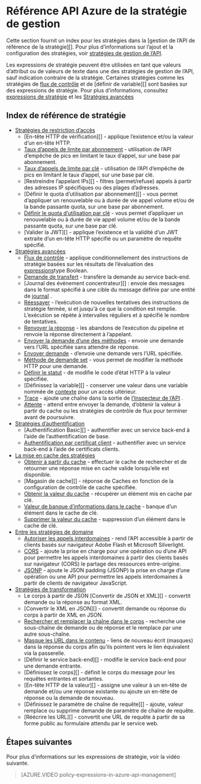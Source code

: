 <properties 
    pageTitle="Référence API Azure de la stratégie de gestion" 
    description="Obtenir des informations sur les stratégies disponibles pour configurer la gestion de l’API." 
    services="api-management" 
    documentationCenter="" 
    authors="vladvino" 
    manager="erikre" 
    editor=""/>

<tags 
    ms.service="api-management" 
    ms.workload="mobile" 
    ms.tgt_pltfrm="na" 
    ms.devlang="na" 
    ms.topic="article" 
    ms.date="10/25/2016" 
    ms.author="apimpm"/>

# <a name="azure-api-management-policy-reference"></a>Référence API Azure de la stratégie de gestion

Cette section fournit un index pour les stratégies dans la [gestion de l’API de référence de la stratégie][]. Pour plus d’informations sur l’ajout et la configuration des stratégies, voir [stratégies de gestion de l’API][].

Les expressions de stratégie peuvent être utilisées en tant que valeurs d’attribut ou de valeurs de texte dans une des stratégies de gestion de l’API, sauf indication contraire de la stratégie. Certaines stratégies comme les stratégies de [flux de contrôle][] et de [définir de variable][] sont basées sur des expressions de stratégie. Pour plus d’informations, consultez [expressions de stratégie][] et les [Stratégies avancées][]

## <a name="policy-reference-index"></a>Index de référence de stratégie

-   [Stratégies de restriction d’accès][]
    -   [En-tête HTTP de vérification][] - applique l’existence et/ou la valeur d’un en-tête HTTP.
    -   [Taux d’appels de limite par abonnement][] - utilisation de l’API d’empêche de pics en limitant le taux d’appel, sur une base par abonnement.
    -   [Taux d’appels de limite par clé](https://msdn.microsoft.com/library/azure/dn894078.aspx#LimitCallRateByKey) - utilisation de l’API d’empêche de pics en limitant le taux d’appel, sur une base par clé.
    -   [Restreindre l’appelant IPs][] - filtres (permet/refuse) appels à partir des adresses IP spécifiques ou des plages d’adresses.
    -   [Définir le quota d’utilisation par abonnement][] - vous permet d’appliquer un renouvelable ou à durée de vie appel volume et/ou de la bande passante quota, sur une base par abonnement.
    -   [Définir le quota d’utilisation par clé](https://msdn.microsoft.com/library/azure/dn894078.aspx#SetUsageQuotaByKey) - vous permet d’appliquer un renouvelable ou à durée de vie appel volume et/ou de la bande passante quota, sur une base par clé.
    -   [Valider la JWT][] - applique l’existence et la validité d’un JWT extraite d’un en-tête HTTP spécifié ou un paramètre de requête spécifié.
-   [Stratégies avancées][]
    -   [Flux de contrôle][] - applique conditionnellement des instructions de stratégie basées sur les résultats de l’évaluation des [expressions][]type Boolean.
    -   [Demande de transfert][] - transfère la demande au service back-end.
    -   [Journal des événement concentrateur][] : envoie des messages dans le format spécifié à une cible du message définie par une entité de [journal](https://msdn.microsoft.com/library/azure/mt592020.aspx#Logger) .
    -   [Réessayer](https://msdn.microsoft.com/en-us/library/dn894085.aspx#Retry) - l’exécution de nouvelles tentatives des instructions de stratégie fermée, si et jusqu'à ce que la condition est remplie. L’exécution se répète à intervalles réguliers et à spécifié le nombre de tentatives.
    -   [Renvoyer la réponse](https://msdn.microsoft.com/library/azure/dn894085.aspx#ReturnResponse) - les abandons de l’exécution du pipeline et renvoie la réponse directement à l’appelant.
    -   [Envoyer la demande d’une des méthodes](https://msdn.microsoft.com/library/azure/dn894085.aspx#SendOneWayRequest) - envoie une demande vers l’URL spécifiée sans attendre de réponse.
    -   [Envoyer demande](https://msdn.microsoft.com/library/azure/dn894085.aspx#SendRequest) - d’envoie une demande vers l’URL spécifiée.
    -   [Méthode de demande set](https://msdn.microsoft.com/library/azure/dn894085.aspx#SetRequestMethod) - vous permet de modifier la méthode HTTP pour une demande.
    -   [Définir le statut](https://msdn.microsoft.com/library/azure/dn894085.aspx#SetStatus) - de modifie le code d’état HTTP à la valeur spécifiée.
    -   [Définissez la variable][] - conserver une valeur dans une variable nommée de [contexte][] pour un accès ultérieur.
    -   [Trace](https://msdn.microsoft.com/en-us/library/dn894085.aspx#Trace) - ajoute une chaîne dans la sortie de [l’Inspecteur de l’API](../api-management/api-management-howto-api-inspector.md) .
    -   [Attente](https://msdn.microsoft.com/library/azure/dn894085.aspx#Wait) - attend entre envoyer la demande, d’obtenir la valeur à partir du cache ou les stratégies de contrôle de flux pour terminer avant de poursuivre.
-   [Stratégies d’authentification][]
    -   [Authentification Basic][] - authentifier avec un service back-end à l’aide de l’authentification de base.
    -   [Authentification par certificat client][] - authentifier avec un service back-end à l’aide de certificats clients.
-   [La mise en cache des stratégies][] 
    -   [Obtenir à partir du cache][] - effectuer le cache de rechercher et de retourner une réponse mise en cache valide lorsqu’elle est disponible.
    -   [Magasin de cache][] - réponse de Caches en fonction de la configuration de contrôle de cache spécifiée.
    -   [Obtenir la valeur du cache](https://msdn.microsoft.com/library/azure/dn894086.aspx#GetFromCacheByKey) - récupérer un élément mis en cache par clé.
    -   [Valeur de banque d’informations dans le cache](https://msdn.microsoft.com/library/azure/dn894086.aspx#StoreToCacheByKey) - banque d’un élément dans le cache de clé.
    -   [Supprimer la valeur du cache](https://msdn.microsoft.com/en-us/library/dn894086.aspx#RemoveCacheByKey) - suppression d’un élément dans le cache de clé.
-   [Entre les stratégies de domaine][] 
    -   [Autoriser les appels interdomaines][] - rend l’API accessible à partir de clients basés sur navigateur Adobe Flash et Microsoft Silverlight.
    -   [CORS][] - ajoute la prise en charge pour une opération ou d’une API pour permettre les appels interdomaines à partir des clients basés sur navigateur (CORS) le partage des ressources entre-origine.
    -   [JSONP][] - ajoute le JSON padding (JSONP) la prise en charge d’une opération ou une API pour permettre les appels interdomaines à partir de clients de navigateur JavaScript.
-   [Stratégies de transformation][] 
    -   Le corps à partir de JSON [Convertir de JSON et XML][] - convertit demande ou la réponse au format XML.
    -   [Convertir le XML en JSON][] - convertit demande ou réponse du corps à partir de XML en JSON.
    -   [Rechercher et remplacer la chaîne dans le corps][] - recherche une sous-chaîne de demande ou de réponse et le remplace par une autre sous-chaîne.
    -   [Masque les URL dans le contenu][] - liens de nouveau écrit (masques) dans la réponse du corps afin qu’ils pointent vers le lien équivalent via la passerelle.
    -   [Définir le service back-end][] - modifie le service back-end pour une demande entrante.
    -   [Définissez le corps][] - définit le corps du message pour les requêtes entrantes et sortantes.
    -   [En-tête HTTP de la valeur][] - assigne une valeur à un en-tête de demande et/ou une réponse existante ou ajoute un en-tête de réponse ou la demande de nouveau.
    -   [Définissez le paramètre de chaîne de requête][] - ajoute, valeur remplace ou supprime demande de paramètre de chaîne de requête.
    -   [Réécrire les URL][] - convertit une URL de requête à partir de sa forme public au formulaire attendu par le service web.

## <a name="next-steps"></a>Étapes suivantes

Pour plus d’informations sur les expressions de stratégie, voir la vidéo suivante.

> [AZURE.VIDEO policy-expressions-in-azure-api-management]

[Stratégies de restriction d’accès]: https://msdn.microsoft.com/library/azure/dn894078.aspx
[Vérifier l’en-tête HTTP]: https://msdn.microsoft.com/library/azure/034febe3-465f-4840-9fc6-c448ef520b0f#CheckHTTPHeader
[Taux d’appels de limite par abonnement]: https://msdn.microsoft.com/library/azure/034febe3-465f-4840-9fc6-c448ef520b0f#LimitCallRate
[Limiter l’appelant IPs]: https://msdn.microsoft.com/library/azure/034febe3-465f-4840-9fc6-c448ef520b0f#RestrictCallerIPs
[Quota d’utilisation de jeu par abonnement]: https://msdn.microsoft.com/library/azure/034febe3-465f-4840-9fc6-c448ef520b0f#SetUsageQuota
[Valider JWT]: https://msdn.microsoft.com/library/azure/034febe3-465f-4840-9fc6-c448ef520b0f#ValidateJWT

[Stratégies avancées]: https://msdn.microsoft.com/library/azure/dn894085.aspx
[Flux de contrôle]: https://msdn.microsoft.com/library/azure/dn894085.aspx#choose
[Jeu variable]: https://msdn.microsoft.com/library/azure/dn894085.aspx#set_variable
[expressions]: https://msdn.microsoft.com/library/azure/dn910913.aspx
[contexte]: https://msdn.microsoft.com/library/azure/ea160028-fc04-4782-aa26-4b8329df3448#ContextVariables
[Demande de transfert]: https://msdn.microsoft.com/library/azure/dn894085.aspx#ForwardRequest
[Journal à concentrateur d’événements]: https://msdn.microsoft.com/library/azure/dn894085.aspx#log-to-eventhub

[Stratégies d’authentification]: https://msdn.microsoft.com/library/azure/dn894079.aspx
[Authentifier avec Basic]: https://msdn.microsoft.com/library/azure/061702a7-3a78-472b-a54a-f3b1e332490d#Basic
[Authentification par certificat client]: https://msdn.microsoft.com/library/azure/061702a7-3a78-472b-a54a-f3b1e332490d#ClientCertificate
[La mise en cache des stratégies]: https://msdn.microsoft.com/library/azure/dn894086.aspx
[Obtenir à partir du cache]: https://msdn.microsoft.com/library/azure/8147199c-24d8-439f-b2a9-da28a70a890c#GetFromCache
[Stocker dans le cache]: https://msdn.microsoft.com/library/azure/8147199c-24d8-439f-b2a9-da28a70a890c#StoreToCache

[Entre les stratégies de domaine]: https://msdn.microsoft.com/library/azure/dn894084.aspx
[Autoriser les appels interdomaines]: https://msdn.microsoft.com/library/azure/7689d277-8abe-472a-a78c-e6d4bd43455d#AllowCrossDomainCalls
[CORS]: https://msdn.microsoft.com/library/azure/7689d277-8abe-472a-a78c-e6d4bd43455d#CORS
[JSONP]: https://msdn.microsoft.com/library/azure/7689d277-8abe-472a-a78c-e6d4bd43455d#JSONP

[Stratégies de transformation]: https://msdn.microsoft.com/library/azure/dn894083.aspx
[Convertir JSON en XML]: https://msdn.microsoft.com/library/azure/7406a8ce-5f9c-4fae-9b0f-e574befb2ee9#ConvertJSONtoXML
[Conversion de XML en JSON]: https://msdn.microsoft.com/library/azure/7406a8ce-5f9c-4fae-9b0f-e574befb2ee9#ConvertXMLtoJSON
[Rechercher et remplacer la chaîne dans le corps]: https://msdn.microsoft.com/library/azure/7406a8ce-5f9c-4fae-9b0f-e574befb2ee9#Findandreplacestringinbody
[Masque les URL dans le contenu]: https://msdn.microsoft.com/library/azure/7406a8ce-5f9c-4fae-9b0f-e574befb2ee9#MaskURLSContent
[Service de back-end de jeu]: https://msdn.microsoft.com/library/azure/7406a8ce-5f9c-4fae-9b0f-e574befb2ee9#SetBackendService
[Corps de jeu]: https://msdn.microsoft.com/library/azure/dn894083.aspx#SetBody
[En-tête HTTP de jeu]: https://msdn.microsoft.com/library/azure/7406a8ce-5f9c-4fae-9b0f-e574befb2ee9#SetHTTPheader
[Paramètre de chaîne de requête de jeu]: https://msdn.microsoft.com/library/azure/7406a8ce-5f9c-4fae-9b0f-e574befb2ee9#SetQueryStringParameter
[Réécriture d’URL]: https://msdn.microsoft.com/library/azure/7406a8ce-5f9c-4fae-9b0f-e574befb2ee9#RewriteURL



[Stratégies de gestion de l’API]: api-management-howto-policies.md
[Référence de stratégie de gestion de l’API]: https://msdn.microsoft.com/library/azure/dn894081.aspx

[Expressions de stratégie]: https://msdn.microsoft.com/library/azure/dn910913.aspx

 
